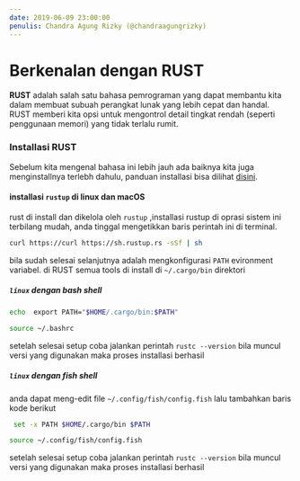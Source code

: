 ```yaml
---
date: 2019-06-09 23:00:00
penulis: Chandra Agung Rizky (@chandraagungrizky)
---
```


# Berkenalan dengan RUST

**RUST** adalah salah satu bahasa pemrograman yang dapat membantu kita dalam membuat subuah perangkat lunak yang lebih cepat dan handal. RUST memberi kita opsi untuk mengontrol detail tingkat rendah (seperti penggunaan memori) yang tidak terlalu rumit.

### Installasi RUST

Sebelum kita mengenal bahasa ini lebih jauh ada baiknya kita juga menginstallnya terlebh dahulu, panduan installasi bisa dilihat [disini](https://www.rust-lang.org/tools/install).

#### installasi `rustup` di linux dan macOS

rust di install dan dikelola oleh `rustup` ,installasi rustup di oprasi sistem ini terbilang mudah, anda tinggal mengetikkan baris perintah ini di terminal.

``` bash
curl https://curl https://sh.rustup.rs -sSf | sh
```

bila sudah selesai selanjutnya adalah mengkonfigurasi `PATH` evironment variabel. di RUST semua tools di install di `~/.cargo/bin` direktori

##### `linux` dengan bash shell

``` bash
echo  export PATH="$HOME/.cargo/bin:$PATH"
```

``` bash
source ~/.bashrc
```

setelah selesai setup coba jalankan perintah `rustc --version` bila muncul versi yang digunakan maka proses installasi berhasil

##### `linux` dengan fish shell

anda dapat meng-edit file `~/.config/fish/config.fish` lalu tambahkan baris kode berikut

``` bash
 set -x PATH $HOME/.cargo/bin $PATH
```

``` bash
source ~/.config/fish/config.fish
```

setelah selesai setup coba jalankan perintah `rustc --version` bila muncul versi yang digunakan maka proses installasi berhasil
